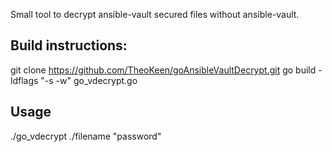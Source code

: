 Small tool to decrypt ansible-vault secured files without ansible-vault.


## Build instructions:

git clone https://github.com/TheoKeen/goAnsibleVaultDecrypt.git
go build -ldflags "-s -w" go_vdecrypt.go


## Usage

./go_vdecrypt ./filename "password"
